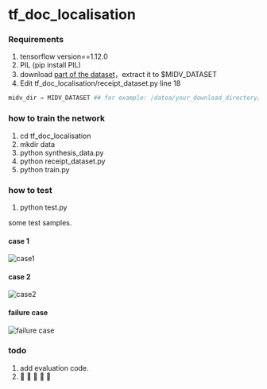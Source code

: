 # tf_doc_localisation

### Requirements

1. tensorflow version==1.12.0
2. PIL (pip install PIL)
3. download [part of the dataset](https://drive.google.com/drive/u/0/folders/1D7tv5NkFlnVWZQ3ViIO2EHpYK0nlGRfV)，extract it to $MIDV_DATASET
4. Edit tf_doc_localisation/receipt_dataset.py line 18 

``` python
midv_dir = MIDV_DATASET ## for example: /datoa/your_download_directory/midv_500
```

### how to train the network

1. cd tf_doc_localisation
2. mkdir data
3. python synthesis_data.py
4. python receipt_dataset.py
5. python train.py

### how to test

1. python test.py


some test samples.

#### case 1

![case1](https://raw.githubusercontent.com/RRanddom/tf_doc_localisation/master/raw_data/demo_images/case1.png)

#### case 2

![case2](https://raw.githubusercontent.com/RRanddom/tf_doc_localisation/master/raw_data/demo_images/case2.png)

#### failure case

![failure case](https://raw.githubusercontent.com/RRanddom/tf_doc_localisation/master/raw_data/demo_images/case3.png)

### todo

1. add evaluation code.
2. 🚧 🚧 🚧 🚧 🚧


